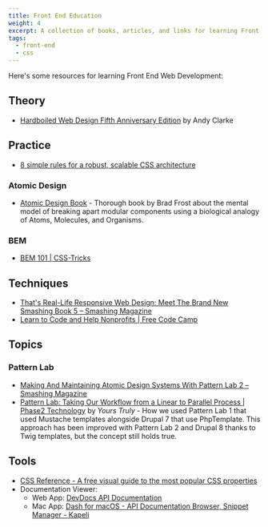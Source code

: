 ```yaml
---
title: Front End Education
weight: 4
excerpt: A collection of books, articles, and links for learning Front End Web Development.
tags:
  - front-end
  - css
---
```


Here's some resources for learning Front End Web Development:

## Theory

- [Hardboiled Web Design Fifth Anniversary Edition](https://stuffandnonsense.co.uk/buy/hardboiledwebdesign) by Andy Clarke

## Practice
- [8 simple rules for a robust, scalable CSS architecture](https://github.com/jareware/css-architecture)

### Atomic Design

- [Atomic Design Book](http://atomicdesign.bradfrost.com) - Thorough book by Brad Frost about the mental model of breaking apart modular components using a biological analogy of Atoms, Molecules, and Organisms.

### BEM

- [BEM 101 | CSS-Tricks](https://css-tricks.com/bem-101/)

## Techniques

- [That's Real-Life Responsive Web Design: Meet The Brand New Smashing Book 5 – Smashing Magazine](https://www.smashingmagazine.com/2015/03/real-life-responsive-web-design-smashing-book-5/?utm_source=magazine&utm_medium=sidebar-ad&utm_campaign=sb5)
- [Learn to Code and Help Nonprofits | Free Code Camp](https://www.freecodecamp.com/)

## Topics

### Pattern Lab

- [Making And Maintaining Atomic Design Systems With Pattern Lab 2 – Smashing Magazine](https://www.smashingmagazine.com/2016/07/building-maintaining-atomic-design-systems-pattern-lab/)
- [Pattern Lab: Taking Our Workflow from a Linear to Parallel Process | Phase2 Technology](https://www.phase2technology.com/blog/pattern-lab-taking-our-workflow-from-a-linear-to-parallel-process/) by *Yours Truly* - How we used Pattern Lab 1 that used Mustache templates alongside Drupal 7 that use PhpTemplate. This approach has been improved with Pattern Lab 2 and Drupal 8 thanks to Twig templates, but the concept still holds true.

## Tools

- [CSS Reference - A free visual guide to the most popular CSS properties](http://cssreference.io/)
- Documentation Viewer:
    - Web App: [DevDocs API Documentation](http://devdocs.io/)
    - Mac App: [Dash for macOS - API Documentation Browser, Snippet Manager - Kapeli](https://kapeli.com/dash)
